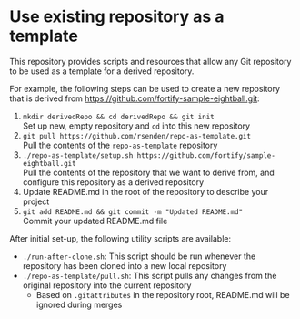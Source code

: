 # Use existing repository as a template

This repository provides scripts and resources that allow any Git repository to
be used as a template for a derived repository. 

For example, the following steps can be used to create a new repository that is derived 
from https://github.com/fortify-sample-eightball.git:

1. `mkdir derivedRepo && cd derivedRepo && git init`  
  Set up new, empty repository and `cd` into this new repository
2. `git pull https://github.com/rsenden/repo-as-template.git`  
  Pull the contents of the `repo-as-template` repository
3. `./repo-as-template/setup.sh https://github.com/fortify/sample-eightball.git`  
  Pull the contents of the repository that we want to derive from, and configure this repository as a derived repository
4. Update README.md in the root of the repository to describe your project
5. `git add README.md && git commit -m "Updated README.md"`  
  Commit your updated README.md file
	
After initial set-up, the following utility scripts are available:
* `./run-after-clone.sh`: This script should be run whenever the repository has been cloned into a new local repository
* `./repo-as-template/pull.sh`: This script pulls any changes from the original repository into the current repository
    * Based on `.gitattributes` in the repository root, README.md will be ignored during merges





